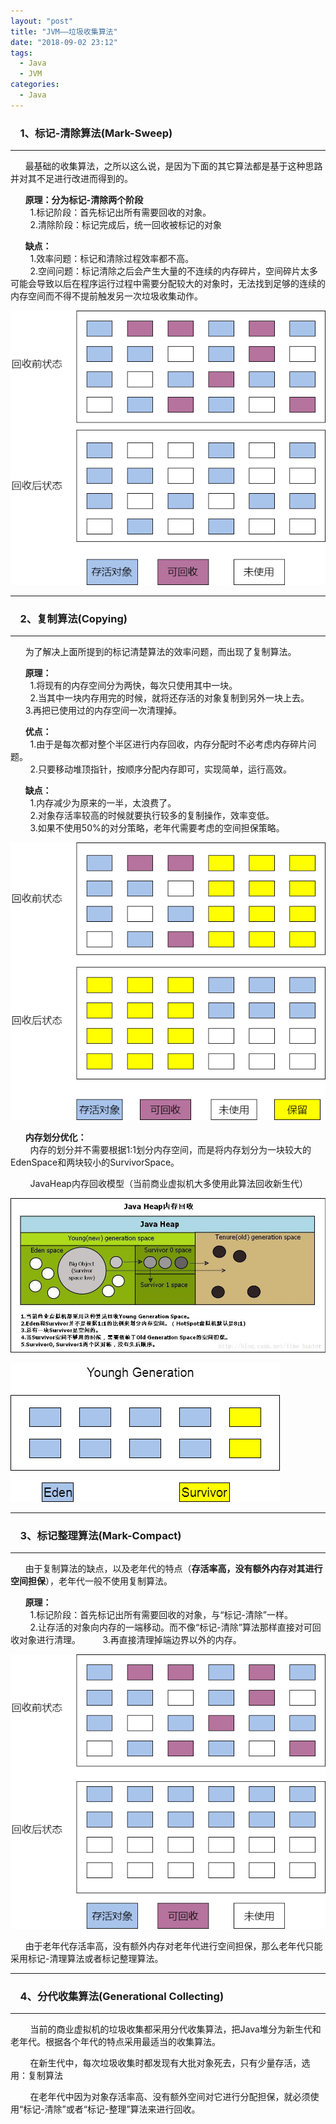 ```yaml
---
layout: "post"
title: "JVM——垃圾收集算法"
date: "2018-09-02 23:12"
tags:
  - Java
  - JVM
categories:
  - Java
---
```



### &nbsp; &nbsp;&nbsp;1、标记-清除算法(Mark-Sweep)
------
&nbsp; &nbsp;&nbsp;&nbsp;&nbsp;最基础的收集算法，之所以这么说，是因为下面的其它算法都是基于这种思路并对其不足进行改进而得到的。

&nbsp; &nbsp;&nbsp;&nbsp;&nbsp;**原理：分为标记-清除两个阶段**<br/>
&nbsp; &nbsp;&nbsp;&nbsp;&nbsp;&nbsp;&nbsp;1.标记阶段：首先标记出所有需要回收的对象。<br/>
&nbsp; &nbsp;&nbsp;&nbsp;&nbsp;&nbsp;&nbsp;2.清除阶段：标记完成后，统一回收被标记的对象
<!--more-->
&nbsp; &nbsp;&nbsp;&nbsp;&nbsp;**缺点：**<br/>
&nbsp; &nbsp;&nbsp;&nbsp;&nbsp;&nbsp;&nbsp;1.效率问题：标记和清除过程效率都不高。<br/>
&nbsp; &nbsp;&nbsp;&nbsp;&nbsp;&nbsp;&nbsp;2.空间问题：标记清除之后会产生大量的不连续的内存碎片，空间碎片太多可能会导致以后在程序运行过程中需要分配较大的对象时，无法找到足够的连续的内存空间而不得不提前触发另一次垃圾收集动作。<br/>

![Mark-Sweep.png](/images/Mark-Sweep.png)



------
### &nbsp; &nbsp;&nbsp;2、复制算法(Copying)
------


&nbsp; &nbsp;&nbsp;&nbsp;&nbsp;为了解决上面所提到的标记清楚算法的效率问题，而出现了复制算法。

&nbsp; &nbsp;&nbsp;&nbsp;&nbsp;**原理：**<br/>
&nbsp; &nbsp;&nbsp;&nbsp;&nbsp;&nbsp;&nbsp;1.将现有的内存空间分为两快，每次只使用其中一块。<br/>
&nbsp; &nbsp;&nbsp;&nbsp;&nbsp;&nbsp;&nbsp;2.当其中一块内存用完的时候，就将还存活的对象复制到另外一块上去。
&nbsp; &nbsp;&nbsp;&nbsp;&nbsp;&nbsp;&nbsp;3.再把已使用过的内存空间一次清理掉。


&nbsp; &nbsp;&nbsp;&nbsp;&nbsp;**优点：**<br/>
&nbsp; &nbsp;&nbsp;&nbsp;&nbsp;&nbsp;&nbsp;1.由于是每次都对整个半区进行内存回收，内存分配时不必考虑内存碎片问题。<br/>
&nbsp; &nbsp;&nbsp;&nbsp;&nbsp;&nbsp;&nbsp;2.只要移动堆顶指针，按顺序分配内存即可，实现简单，运行高效。<br/>


&nbsp; &nbsp;&nbsp;&nbsp;&nbsp;**缺点：**<br/>
&nbsp; &nbsp;&nbsp;&nbsp;&nbsp;&nbsp;&nbsp;1.内存减少为原来的一半，太浪费了。<br/>
&nbsp; &nbsp;&nbsp;&nbsp;&nbsp;&nbsp;&nbsp;2.对象存活率较高的时候就要执行较多的复制操作，效率变低。<br/>
&nbsp; &nbsp;&nbsp;&nbsp;&nbsp;&nbsp;&nbsp;3.如果不使用50%的对分策略，老年代需要考虑的空间担保策略。<br/>

![Copying.png](/images/Copying.png)



&nbsp; &nbsp;&nbsp;&nbsp;&nbsp;**内存划分优化：**<br/>
&nbsp; &nbsp;&nbsp;&nbsp;&nbsp;&nbsp;&nbsp;内存的划分并不需要根据1:1划分内存空间，而是将内存划分为一块较大的EdenSpace和两块较小的SurvivorSpace。

&nbsp; &nbsp;&nbsp;&nbsp;&nbsp;&nbsp;&nbsp;JavaHeap内存回收模型（当前商业虚拟机大多使用此算法回收新生代）


![Copy-algorithm](/images/Copy-algorithm.png)

![eden-survivor](/images/eden-survivor.png)



------
### &nbsp; &nbsp;&nbsp;3、标记整理算法(Mark-Compact)
------


&nbsp; &nbsp;&nbsp;&nbsp;&nbsp;由于复制算法的缺点，以及老年代的特点（**存活率高，没有额外内存对其进行空间担保**），老年代一般不使用复制算法。

&nbsp; &nbsp;&nbsp;&nbsp;&nbsp;**原理：**<br/>
&nbsp; &nbsp;&nbsp;&nbsp;&nbsp;&nbsp;&nbsp;1.标记阶段：首先标记出所有需要回收的对象，与“标记-清除”一样。<br/>
&nbsp; &nbsp;&nbsp;&nbsp;&nbsp;&nbsp;&nbsp;2.让存活的对象向内存的一端移动。而不像“标记-清除”算法那样直接对可回收对象进行清理。
&nbsp; &nbsp;&nbsp;&nbsp;&nbsp;&nbsp;&nbsp;3.再直接清理掉端边界以外的内存。



![Mark-Compact](/images/Mark-Compact.png)




&nbsp; &nbsp;&nbsp;&nbsp;&nbsp;由于老年代存活率高，没有额外内存对老年代进行空间担保，那么老年代只能采用标记-清理算法或者标记整理算法。　



------

### &nbsp; &nbsp;&nbsp;4、分代收集算法(Generational Collecting)
------
&nbsp; &nbsp;&nbsp;&nbsp;&nbsp;&nbsp;&nbsp;当前的商业虚拟机的垃圾收集都采用分代收集算法，把Java堆分为新生代和老年代。根据各个年代的特点采用最适当的收集算法。

&nbsp; &nbsp;&nbsp;&nbsp;&nbsp;&nbsp;&nbsp;在新生代中，每次垃圾收集时都发现有大批对象死去，只有少量存活，选用：复制算法

&nbsp; &nbsp;&nbsp;&nbsp;&nbsp;&nbsp;&nbsp;在老年代中因为对象存活率高、没有额外空间对它进行分配担保，就必须使用“标记-清除”或者“标记-整理”算法来进行回收。
